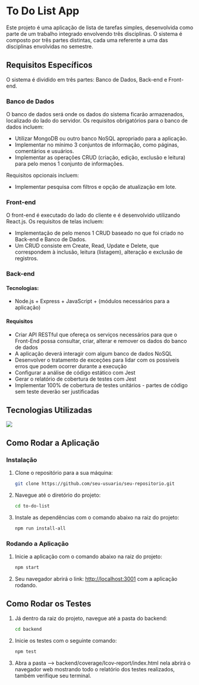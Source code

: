 # To Do List App

Este projeto é uma aplicação de lista de tarefas simples, desenvolvida como parte de um trabalho integrado envolvendo três disciplinas. O sistema é composto por três partes distintas, cada uma referente a uma das disciplinas envolvidas no semestre.

## Requisitos Específicos

O sistema é dividido em três partes: Banco de Dados, Back-end e Front-end.

### Banco de Dados

O banco de dados será onde os dados do sistema ficarão armazenados, localizado do lado do servidor. Os requisitos obrigatórios para o banco de dados incluem:
- Utilizar MongoDB ou outro banco NoSQL apropriado para a aplicação.
- Implementar no mínimo 3 conjuntos de informação, como páginas, comentários e usuários.
- Implementar as operações CRUD (criação, edição, exclusão e leitura) para pelo menos 1 conjunto de informações.

Requisitos opcionais incluem:
- Implementar pesquisa com filtros e opção de atualização em lote.

### Front-end

O front-end é executado do lado do cliente e é desenvolvido utilizando React.js. Os requisitos de telas incluem:
- Implementação de pelo menos 1 CRUD baseado no que foi criado no Back-end e Banco de Dados.
- Um CRUD consiste em Create, Read, Update e Delete, que correspondem à inclusão, leitura (listagem), alteração e exclusão de registros.

### Back-end

#### Tecnologias:
- Node.js + Express + JavaScript + (módulos necessários para a aplicação)
#### Requisitos
- Criar API RESTful que ofereça os serviços necessários para que o Front-End possa consultar,
criar, alterar e remover os dados do banco de dados
- A aplicação deverá interagir com algum banco de dados NoSQL
- Desenvolver o tratamento de exceções para lidar com os possíveis erros que podem ocorrer
durante a execução
- Configurar a análise de código estático com Jest
- Gerar o relatório de cobertura de testes com Jest
- Implementar 100% de cobertura de testes unitários - partes de código sem teste deverão ser
justificadas

## Tecnologias Utilizadas
<img src="https://skillicons.dev/icons?i=html,css,javascript,nodejs,express,jest,mongodb,git,npm,postman,vscode" /><br>

## Como Rodar a Aplicação

### Instalação
1. Clone o repositório para a sua máquina:
   ```sh
   git clone https://github.com/seu-usuario/seu-repositorio.git
   ```

2. Navegue até o diretório do projeto:
   ```sh
   cd to-do-list
   ```

3. Instale as dependências com o comando abaixo na raiz do projeto:
   ```sh
   npm run install-all
   ```

### Rodando a Aplicação
1. Inicie a aplicação com o comando abaixo na raiz do projeto:
   ```sh
   npm start
   ```

2. Seu navegador abrirá o link: [http://localhost:3001](http://localhost:3001) com a aplicação rodando.

## Como Rodar os Testes
1. Já dentro da raiz do projeto, navegue até a pasta do backend:
   ```sh
   cd backend
   ```

2. Inicie os testes com o seguinte comando:
    ```sh
   npm test
   ```

3. Abra a pasta --> backend/coverage/Icov-report/index.html nela abrirá o navegador web mostrando todo o relatório dos testes realizados, também verifique seu terminal.

